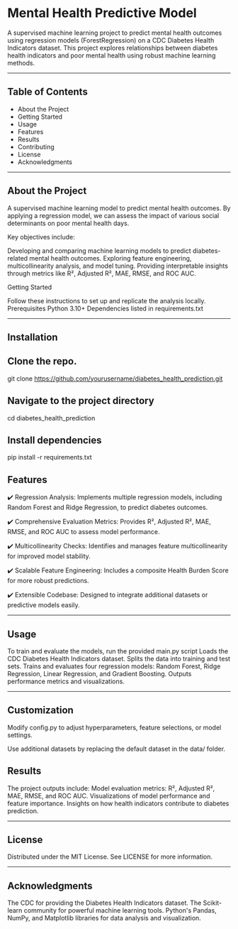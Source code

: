 # Mental Health Predictive Model

A supervised machine learning project to predict mental health outcomes using regression models (ForestRegression) on a CDC Diabetes Health Indicators dataset. This project explores relationships between diabetes health indicators and poor mental health using robust machine learning methods.


---

## Table of Contents

- About the Project
- Getting Started
- Usage
- Features
- Results
- Contributing
- License
- Acknowledgments

---

## About the Project

A supervised machine learning model to predict mental health outcomes. By applying a regression model, we can assess the impact of various social determinants on poor mental health days. 

Key objectives include:

Developing and comparing machine learning models to predict diabetes-related mental health outcomes.
Exploring feature engineering, multicollinearity analysis, and model tuning.
Providing interpretable insights through metrics like R², Adjusted R², MAE, RMSE, and ROC AUC.

Getting Started

Follow these instructions to set up and replicate the analysis locally.
Prerequisites
Python 3.10+
Dependencies listed in requirements.txt

---

## Installation

## Clone the repo.
git clone https://github.com/yourusername/diabetes_health_prediction.git

## Navigate to the project directory
cd diabetes_health_prediction

## Install dependencies
pip install -r requirements.txt

## Features

✔️ Regression Analysis: Implements multiple regression models, including Random Forest and Ridge Regression, to predict diabetes outcomes.

✔️ Comprehensive Evaluation Metrics: Provides R², Adjusted R², MAE, RMSE, and ROC AUC to assess model performance.

✔️ Multicollinearity Checks: Identifies and manages feature multicollinearity for improved model stability.

✔️ Scalable Feature Engineering: Includes a composite Health Burden Score for more robust predictions.

✔️ Extensible Codebase: Designed to integrate additional datasets or predictive models easily.

---

## Usage

To train and evaluate the models, run the provided main.py script
Loads the CDC Diabetes Health Indicators dataset.
Splits the data into training and test sets.
Trains and evaluates four regression models: Random Forest, Ridge Regression, Linear Regression, and Gradient Boosting.
Outputs performance metrics and visualizations.

---

## Customization

Modify config.py to adjust hyperparameters, feature selections, or model settings.

Use additional datasets by replacing the default dataset in the data/ folder.

## Results

The project outputs include:
Model evaluation metrics: R², Adjusted R², MAE, RMSE, and ROC AUC.
Visualizations of model performance and feature importance.
Insights on how health indicators contribute to diabetes prediction.

--- 

## License

Distributed under the MIT License. See LICENSE for more information.

---

## Acknowledgments

The CDC for providing the Diabetes Health Indicators dataset.
The Scikit-learn community for powerful machine learning tools.
Python's Pandas, NumPy, and Matplotlib libraries for data analysis and visualization.

